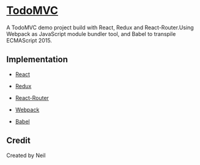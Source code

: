 # [TodoMVC](http://todomvc.com)
A TodoMVC demo project build with React, Redux and React-Router.Using Webpack as JavaScript module bundler tool, 
and Babel to transpile ECMAScript 2015.
## Implementation
- [React](https://github.com/facebook/react)

- [Redux](https://github.com/reactjs/redux)

- [React-Router](https://github.com/ReactTraining/react-router)

- [Webpack](https://github.com/webpack/webpack)

- [Babel](https://github.com/babel/babel)
## Credit

Created by Neil

